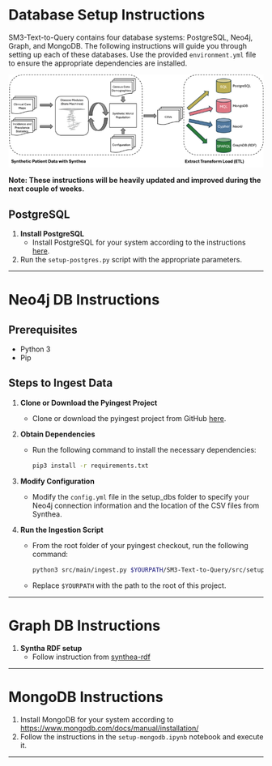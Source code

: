 # Database Setup Instructions

SM3-Text-to-Query contains four database systems: PostgreSQL, Neo4j, Graph, and MongoDB. The following instructions will guide you through setting up each of these databases.
Use the provided `environment.yml` file to ensure the appropriate dependencies are installed.

![Database construction from Synthetic Patient Data](../../docs/assets/database-construction.png)

**Note: These instructions will be heavily updated and improved during the next couple of weeks.**


## PostgreSQL

1. **Install PostgreSQL**
   - Install PostgreSQL for your system according to the instructions [here](https://www.postgresql.org/download/).
2. Run the `setup-postgres.py` script with the appropriate parameters.

--------------------------------------------------------------------------------------------------------------------------------------------------------------
# Neo4j DB Instructions

## Prerequisites
- Python 3
- Pip

## Steps to Ingest Data

1. **Clone or Download the Pyingest Project**
   - Clone or download the pyingest project from GitHub [here](https://github.com/neo4j-field/pyingest).

2. **Obtain Dependencies**
   - Run the following command to install the necessary dependencies:
     ```bash
     pip3 install -r requirements.txt
     ```

3. **Modify Configuration**
   - Modify the `config.yml` file in the setup_dbs folder to specify your Neo4j connection information and the location of the CSV files from Synthea.

4. **Run the Ingestion Script**
   - From the root folder of your pyingest checkout, run the following command:
     ```bash
     python3 src/main/ingest.py $YOURPATH/SM3-Text-to-Query/src/setup_dbs/config_neo4j.yml
     ```
   - Replace `$YOURPATH` with the path to the root of this project.
--------------------------------------------------------------------------------------------------------------------------------------------------------------
# Graph DB Instructions

1. **Syntha RDF setup**
   - Follow instruction from [synthea-rdf](https://github.com/SithursanS/synthea-rdf)
--------------------------------------------------------------------------------------------------------------------------------------------------------------
# MongoDB Instructions

1. Install MongoDB for your system according to https://www.mongodb.com/docs/manual/installation/
2. Follow the instructions in the `setup-mongodb.ipynb` notebook and execute it. 
--------------------------------------------------------------------------------------------------------------------------------------------------------------
